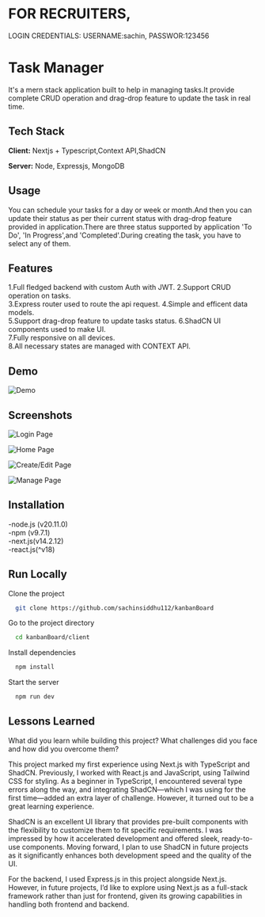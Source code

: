 # FOR RECRUITERS,

LOGIN CREDENTIALS:
USERNAME:sachin,
PASSWOR:123456

# Task Manager

It's a mern stack application built to help in managing tasks.It provide complete CRUD operation and drag-drop feature to update the task in real time.

## Tech Stack

**Client:** Nextjs + Typescript,Context API,ShadCN

**Server:** Node, Expressjs, MongoDB


## Usage

You can schedule your tasks for a day or week or month.And then you can update their status as per their current status with drag-drop feature provided in application.There are three status supported by application 'To Do', 'In Progress',and 'Completed'.During creating the task, you have to select any of them.


## Features

1.Full fledged backend with custom Auth with JWT.
2.Support CRUD operation on tasks.  
3.Express router used to route the api request.
4.Simple and efficent data models.   
5.Support drag-drop feature to update tasks status.
6.ShadCN UI components used to make UI.  
7.Fully responsive on all devices.   
8.All necessary states are managed with CONTEXT API.



## Demo

![Demo](https://i.postimg.cc/D0bL1xvd/taskMGif.gif)

## Screenshots

![Login Page](https://i.postimg.cc/MThb3nGS/Screenshot-2024-10-03-174615.png)

![Home Page](https://i.postimg.cc/TYcgg7nG/Screenshot-2024-10-03-174639.png)

![Create/Edit Page](https://i.postimg.cc/Dy548WKw/Screenshot-2024-10-03-174655.png)

![Manage Page](https://i.postimg.cc/Xqj7b8qc/Screenshot-2024-10-03-174726.png)
## Installation

-node.js (v20.11.0)   
-npm (v9.7.1)  
-next.js(v14.2.12)  
-react.js(^v18)

    
## Run Locally

Clone the project

```bash
  git clone https://github.com/sachinsiddhu112/kanbanBoard
```

Go to the project directory

```bash
  cd kanbanBoard/client
```

Install dependencies

```bash
  npm install
```

Start the server

```bash
  npm run dev
```


## Lessons Learned

What did you learn while building this project? What challenges did you face and how did you overcome them?

This project marked my first experience using Next.js with TypeScript and ShadCN. Previously, I worked with React.js and JavaScript, using Tailwind CSS for styling. As a beginner in TypeScript, I encountered several type errors along the way, and integrating ShadCN—which I was using for the first time—added an extra layer of challenge. However, it turned out to be a great learning experience.

ShadCN is an excellent UI library that provides pre-built components with the flexibility to customize them to fit specific requirements. I was impressed by how it accelerated development and offered sleek, ready-to-use components. Moving forward, I plan to use ShadCN in future projects as it significantly enhances both development speed and the quality of the UI.

For the backend, I used Express.js in this project alongside Next.js. However, in future projects, I’d like to explore using Next.js as a full-stack framework rather than just for frontend, given its growing capabilities in handling both frontend and backend.